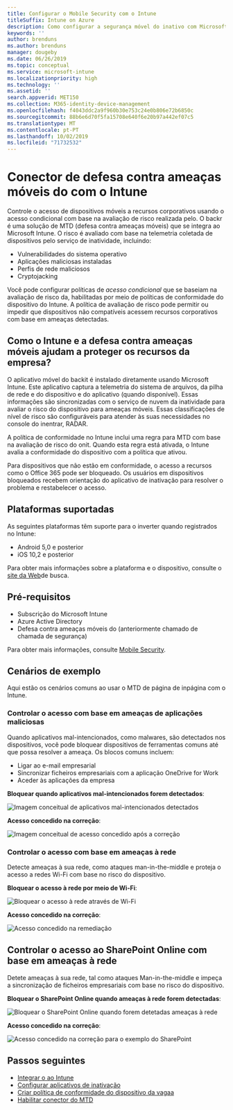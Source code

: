 ```yaml
---
title: Configurar o Mobile Security com o Intune
titleSuffix: Intune on Azure
description: Como configurar a segurança móvel do inativo com Microsoft Intune para controlar o acesso de dispositivos móveis aos seus recursos corporativos.
keywords: ''
author: brenduns
ms.author: brenduns
manager: dougeby
ms.date: 06/26/2019
ms.topic: conceptual
ms.service: microsoft-intune
ms.localizationpriority: high
ms.technology: ''
ms.assetid: ''
search.appverid: MET150
ms.collection: M365-identity-device-management
ms.openlocfilehash: f4043ddc2a9f960b30e753c24e0b806e72b6850c
ms.sourcegitcommit: 88b6e6d70f5fa15708e640f6e20b97a442ef07c5
ms.translationtype: MT
ms.contentlocale: pt-PT
ms.lasthandoff: 10/02/2019
ms.locfileid: "71732532"
---
```

# <a name="wandera-mobile-threat-defense-connector-with-intune"></a>Conector de defesa contra ameaças móveis do com o Intune  

Controle o acesso de dispositivos móveis a recursos corporativos usando o acesso condicional com base na avaliação de risco realizada pelo. O backr é uma solução de MTD (defesa contra ameaças móveis) que se integra ao Microsoft Intune.  O risco é avaliado com base na telemetria coletada de dispositivos pelo serviço de inatividade, incluindo:
- Vulnerabilidades do sistema operativo
- Aplicações maliciosas instaladas
- Perfis de rede maliciosos
- Cryptojacking

Você pode configurar políticas de *acesso condicional* que se baseiam na avaliação de risco da, habilitadas por meio de políticas de conformidade do dispositivo do Intune. A política de avaliação de risco pode permitir ou impedir que dispositivos não compatíveis acessem recursos corporativos com base em ameaças detectadas.  


## <a name="how-do-intune-and-wandera-mobile-threat-defense-help-protect-your-company-resources"></a>Como o Intune e a defesa contra ameaças móveis ajudam a proteger os recursos da empresa?  

O aplicativo móvel do backit é instalado diretamente usando Microsoft Intune. Este aplicativo captura a telemetria do sistema de arquivos, da pilha de rede e do dispositivo e do aplicativo (quando disponível). Essas informações são sincronizadas com o serviço de nuvem da inatividade para avaliar o risco do dispositivo para ameaças móveis. Essas classificações de nível de risco são configuráveis para atender às suas necessidades no console do inentrar, RADAR.

A política de conformidade no Intune inclui uma regra para MTD com base na avaliação de risco do onit. Quando esta regra está ativada, o Intune avalia a conformidade do dispositivo com a política que ativou.

Para dispositivos que não estão em conformidade, o acesso a recursos como o Office 365 pode ser bloqueado. Os usuários em dispositivos bloqueados recebem orientação do aplicativo de inativação para resolver o problema e restabelecer o acesso.

## <a name="supported-platforms"></a>Plataformas suportadas  

As seguintes plataformas têm suporte para o inverter quando registrados no Intune:

- Android 5,0 e posterior  
- iOS 10,2 e posterior  

Para obter mais informações sobre a plataforma e o dispositivo, consulte o [site da Web](https://www.wandera.com/why-wandera/features/device-support/)de busca.

## <a name="prerequisites"></a>Pré-requisitos  

- Subscrição do Microsoft Intune  
- Azure Active Directory  
- Defesa contra ameaças móveis do (anteriormente chamado de chamada de segurança)  

Para obter mais informações, consulte [Mobile Security](https://www.wandera.com/mobile-security/).
 
## <a name="sample-scenarios"></a>Cenários de exemplo

Aqui estão os cenários comuns ao usar o MTD de página de inpágina com o Intune.

### <a name="control-access-based-on-threats-from-malicious-apps"></a>Controlar o acesso com base em ameaças de aplicações maliciosas  

Quando aplicativos mal-intencionados, como malwares, são detectados nos dispositivos, você pode bloquear dispositivos de ferramentas comuns até que possa resolver a ameaça. Os blocos comuns incluem:  
- Ligar ao e-mail empresarial  
- Sincronizar ficheiros empresariais com a aplicação OneDrive for Work  
- Aceder às aplicações da empresa  

**Bloquear quando aplicativos mal-intencionados forem detectados**:

![Imagem conceitual de aplicativos mal-intencionados detectados](./media/wandera-mtd-connector/wandera-malicious-apps-blocked.png)  

**Acesso concedido na correção**: 

![Imagem conceitual de acesso concedido após a correção](./media/wandera-mtd-connector/wandera-malicious-apps-unblocked.png)


### <a name="control-access-based-on-threat-to-network"></a>Controlar o acesso com base em ameaças à rede  

Detecte ameaças à sua rede, como ataques man-in-the-middle e proteja o acesso a redes Wi-Fi com base no risco do dispositivo.  

**Bloquear o acesso à rede por meio de Wi-Fi**:  

![Bloquear o acesso à rede através de Wi-Fi](./media/wandera-mtd-connector/wandera-network-wifi-blocked.png)

**Acesso concedido na correção**:  

![Acesso concedido na remediação](./media/wandera-mtd-connector/wandera-network-wifi-unblocked.png)  

## <a name="control-access-to-sharepoint-online-based-on-threat-to-network"></a>Controlar o acesso ao SharePoint Online com base em ameaças à rede

Detete ameaças à sua rede, tal como ataques Man-in-the-middle e impeça a sincronização de ficheiros empresariais com base no risco do dispositivo.

**Bloquear o SharePoint Online quando ameaças à rede forem detectadas**:  

![Bloquear o SharePoint Online quando forem detetadas ameaças à rede](./media/wandera-mtd-connector/wandera-network-spo-blocked.png)  


**Acesso concedido na correção**:  

![Acesso concedido na correção para o exemplo do SharePoint](./media/wandera-mtd-connector/wandera-network-spo-unblocked.png)  

## <a name="next-steps"></a>Passos seguintes

- [Integrar o ao Intune](wandera-mtd-connector-integration.md)
- [Configurar aplicativos de inativação](mtd-apps-ios-app-configuration-policy-add-assign.md)
- [Criar política de conformidade do dispositivo da vagaa](mtd-device-compliance-policy-create.md)
- [Habilitar conector do MTD](mtd-connector-enable.md)
